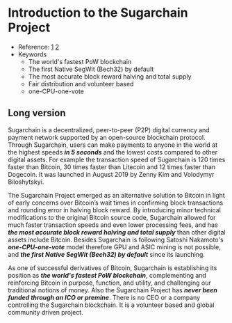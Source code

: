 # Introduction to the Sugarchain Project

- Reference: [1](https://grayscale.co/insights/an-introduction-to-litecoin/?utm_medium=social&utm_source=twitter&utm_campaign=2020_q1_LTC_building-blocks) [2](https://digibyte.io/?lang=en)
- Keywords
  * The world's fastest PoW blockchain
  * The first Native SegWit (Bech32) by default
  * The most accurate block reward halving and total supply
  * Fair distribution and volunteer based
  * one-CPU-one-vote

## Long version

Sugarchain is a decentralized, peer-to-peer (P2P) digital currency and payment network supported by an open-source blockchain protocol. Through Sugarchain, users can make payments to anyone in the world at the highest speeds ***in 5 seconds*** and the lowest costs compared to other digital assets. For example the transaction speed of Sugarchain is 120 times faster than Bitcoin, 30 times faster than Litecoin and 12 times faster than Dogecoin. It was launched in August 2019 by Zenny Kim and Volodymyr Biloshytskyi.

The Sugarchain Project emerged as an alternative solution to Bitcoin in light of early concerns over Bitcoin’s wait times in confirming block transactions and rounding error in halving block reward. By introducing minor technical modifications to the original Bitcoin source code, Sugarchain allowed for much faster transaction speeds and even lower processing fees, and has ***the most accurate block reward halving and total supply*** than other digital assets include Bitcoin. Besides Sugarchain is following Satoshi Nakamoto's ***one-CPU-one-vote*** model therefore GPU and ASIC mining is not possible, and ***the first Native SegWit (Bech32) by default*** since its launching.

As one of successful derivatives of Bitcoin, Sugarchain is establishing its position as ***the world's fastest PoW blockchain***, complementing and reinforcing Bitcoin in purpose, function, and utility, and challenging our traditional notions of money. Also the Sugarchain Project has ***never been funded through an ICO or premine***. There is no CEO or a company controlling the Sugarchain blockchain. It is a volunteer based and global community driven project.
